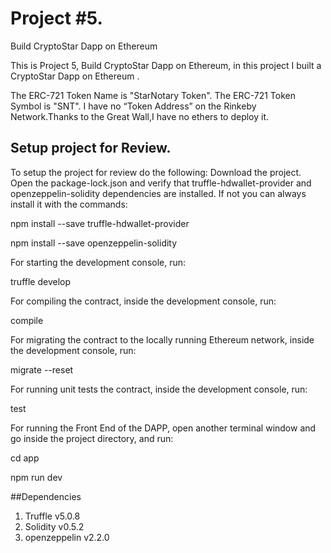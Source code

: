 # Project #5. 
Build CryptoStar Dapp on Ethereum

This is Project 5,
Build CryptoStar Dapp on Ethereum, in this project I built a CryptoStar Dapp on Ethereum .

The ERC-721 Token Name is "StarNotary Token".
The ERC-721 Token Symbol is "SNT".
I have no “Token Address” on the Rinkeby Network.Thanks to the Great Wall,I have no ethers to deploy it.

## Setup project for Review.

To setup the project for review do the following:
Download the project.
Open the package-lock.json and verify that truffle-hdwallet-provider and openzeppelin-solidity dependencies are installed. If not you can always install it with the commands:

npm install --save truffle-hdwallet-provider

npm install --save openzeppelin-solidity

For starting the development console, run:

truffle develop

For compiling the contract, inside the development console, run:

compile

For migrating the contract to the locally running Ethereum network, inside the development console, run:

migrate --reset

For running unit tests the contract, inside the development console, run:

test

For running the Front End of the DAPP, open another terminal window and go inside the project directory, and run:

cd app

npm run dev


##Dependencies
1. Truffle v5.0.8
2. Solidity v0.5.2
3. openzeppelin v2.2.0




